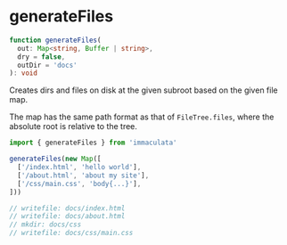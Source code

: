 # generateFiles

```typescript
function generateFiles(
  out: Map<string, Buffer | string>,
  dry = false,
  outDir = 'docs'
): void
```

Creates dirs and files on disk at the given
subroot based on the given file map.

The map has the same path format as
that of `FileTree.files`, where the
absolute root is relative to the tree.

```typescript
import { generateFiles } from 'immaculata'

generateFiles(new Map([
  ['/index.html', 'hello world'],
  ['/about.html', 'about my site'],
  ['/css/main.css', 'body{...}'],
]))

// writefile: docs/index.html
// writefile: docs/about.html
// mkdir: docs/css
// writefile: docs/css/main.css
```
